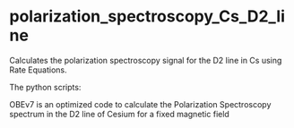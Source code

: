 # polarization_spectroscopy_Cs_D2_line
Calculates the polarization spectroscopy signal for the D2 line in Cs using Rate Equations.



The python scripts:

OBEv7 is an optimized code to calculate the Polarization Spectroscopy spectrum in the D2 line of Cesium for a fixed magnetic field
